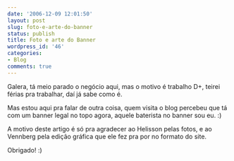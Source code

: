```yaml
---
date: '2006-12-09 12:01:50'
layout: post
slug: foto-e-arte-do-banner
status: publish
title: Foto e arte do Banner
wordpress_id: '46'
categories:
- Blog
comments: true
---
```


Galera, tá meio parado o negócio aqui, mas o motivo é trabalho D+, teirei férias pra trabalhar, daí já sabe como é.

Mas estou aqui pra falar de outra coisa, quem visita o blog percebeu que tá com um banner legal no topo agora, aquele baterista no banner sou eu. :) 

A motivo deste artigo é só pra agradecer ao Helisson pelas fotos, e ao Vennberg pela edição gráfica que ele fez pra por no formato do site.

Obrigado! :)

